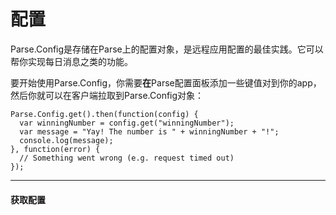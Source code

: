 # 配置

Parse.Config是存储在Parse上的配置对象，是远程应用配置的最佳实践。它可以帮你实现每日消息之类的功能。

要开始使用Parse.Config，你需要**在**Parse配置面板添加一些键值对到你的app，然后你就可以在客户端拉取到Parse.Config对象：

```
Parse.Config.get().then(function(config) {
  var winningNumber = config.get("winningNumber");
  var message = "Yay! The number is " + winningNumber + "!";
  console.log(message);
}, function(error) {
  // Something went wrong (e.g. request timed out)
});
```

---

#### 获取配置



